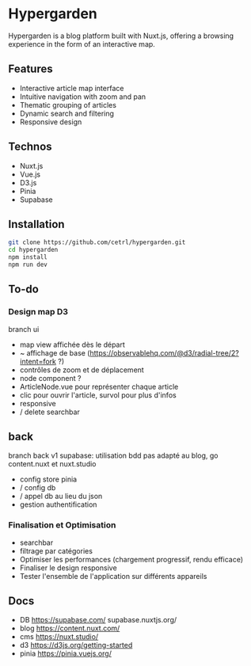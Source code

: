# Hypergarden

Hypergarden is a blog platform built with Nuxt.js, offering a browsing experience in the form of an interactive map.

## Features

- Interactive article map interface
- Intuitive navigation with zoom and pan
- Thematic grouping of articles
- Dynamic search and filtering
- Responsive design

## Technos

- Nuxt.js
- Vue.js
- D3.js
- Pinia
- Supabase

## Installation

```bash
git clone https://github.com/cetrl/hypergarden.git
cd hypergarden
npm install
npm run dev
```
## To-do

### Design map D3
branch ui
- map view affichée dès le départ
- ~ affichage de base (https://observablehq.com/@d3/radial-tree/2?intent=fork ?)
- contrôles de zoom et de déplacement
- node component ?
- ArticleNode.vue pour représenter chaque article
- clic pour ouvrir l'article, survol pour plus d'infos
- responsive
- / delete searchbar

## back
branch back v1 supabase: utilisation bdd pas adapté au blog, go content.nuxt et nuxt.studio
- config store pinia
- / config db
- / appel db au lieu du json
- gestion authentification

### Finalisation et Optimisation
- searchbar
- filtrage par catégories
- Optimiser les performances (chargement progressif, rendu efficace)
- Finaliser le design responsive
- Tester l'ensemble de l'application sur différents appareils

## Docs
- DB https://supabase.com/ supabase.nuxtjs.org/
- blog https://content.nuxt.com/
- cms https://nuxt.studio/
- d3 https://d3js.org/getting-started
- pinia https://pinia.vuejs.org/
